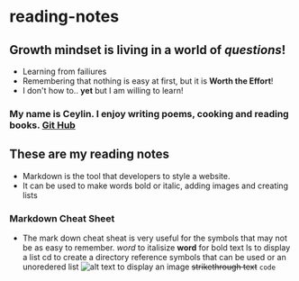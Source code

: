 # reading-notes


## Growth mindset is living in a world of *questions*!
- Learning from failiures 
- Remembering that nothing is easy at first, but it is **Worth the Effort**!
- I don't how to.. **yet** but I am willing to learn!


### My name is Ceylin. I enjoy writing poems, cooking and reading books. [Git Hub](https://github.com/CeylinBrooks)


## These are my reading notes

* Markdown is the tool that developers to style a website.
* It can be used to make words bold or italic, adding images and creating lists 


### Markdown Cheat Sheet

* The mark down cheat sheat is very useful for the symbols that may not be as easy to remember.
*word* to italisize
**word** for bold text
ls to display a list 
cd to create a directory
reference symbols that can be used or an unoredered list
![alt text](image.jpg) to display an image
~~strikethrough text~~
`code`




